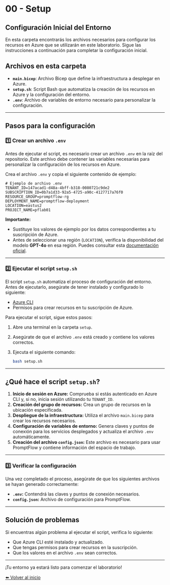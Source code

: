 # 00 - Setup

## Configuración Inicial del Entorno

En esta carpeta encontrarás los archivos necesarios para configurar los recursos en Azure que se utilizarán en este laboratorio. Sigue las instrucciones a continuación para completar la configuración inicial.

## Archivos en esta carpeta

- **`main.bicep`**: Archivo Bicep que define la infraestructura a desplegar en Azure.
- **`setup.sh`**: Script Bash que automatiza la creación de los recursos en Azure y la configuración del entorno.
- **`.env`**: Archivo de variables de entorno necesario para personalizar la configuración.

---

## Pasos para la configuración

### 1️⃣ Crear un archivo `.env`

Antes de ejecutar el script, es necesario crear un archivo `.env` en la raíz del repositorio. Este archivo debe contener las variables necesarias para personalizar la configuración de los recursos en Azure.

Crea el archivo `.env` y copia el siguiente contenido de ejemplo:

```plaintext
# Ejemplo de archivo .env
TENANT_ID=147acad1-d48a-4bff-b318-0080721c9de2
SUBSCRIPTION_ID=0b7a1d33-92a5-4725-a90c-4127717a76f0
RESOURCE_GROUP=promptflow-rg
DEPLOYMENT_NAME=promptflow-deployment
LOCATION=eastus2
PROJECT_NAME=pflab01
```

**Importante:** 
- Sustituye los valores de ejemplo por los datos correspondientes a tu suscripción de Azure.
- Antes de seleccionar una región (`LOCATION`), verifica la disponibilidad del modelo **GPT-4o** en esa región. Puedes consultar esta [documentación oficial](https://learn.microsoft.com/es-es/azure/ai-services/openai/concepts/models?tabs=python-secure%2Cglobal-standard%2Cstandard-chat-completions).


---

### 2️⃣ Ejecutar el script `setup.sh`

El script `setup.sh` automatiza el proceso de configuración del entorno. Antes de ejecutarlo, asegúrate de tener instalado y configurado lo siguiente:

- [Azure CLI](https://learn.microsoft.com/es-es/cli/azure/install-azure-cli)
- Permisos para crear recursos en tu suscripción de Azure.

Para ejecutar el script, sigue estos pasos:

1. Abre una terminal en la carpeta `setup`.
2. Asegúrate de que el archivo `.env` está creado y contiene los valores correctos.
3. Ejecuta el siguiente comando:

   ```bash
   bash setup.sh
   ```

---

## ¿Qué hace el script `setup.sh`?

1. **Inicio de sesión en Azure:** Comprueba si estás autenticado en Azure CLI y, si no, inicia sesión utilizando tu `TENANT_ID`.
2. **Creación del grupo de recursos:** Crea un grupo de recursos en la ubicación especificada.
3. **Despliegue de la infraestructura:** Utiliza el archivo `main.bicep` para crear los recursos necesarios.
4. **Configuración de variables de entorno:** Genera claves y puntos de conexión para los servicios desplegados y actualiza el archivo `.env` automáticamente.
5. **Creación del archivo `config.json`:** Este archivo es necesario para usar PromptFlow y contiene información del espacio de trabajo.

---

### 3️⃣ Verificar la configuración

Una vez completado el proceso, asegúrate de que los siguientes archivos se hayan generado correctamente:
- **`.env`:** Contendrá las claves y puntos de conexión necesarios.
- **`config.json`:** Archivo de configuración para PromptFlow.

---

## Solución de problemas

Si encuentras algún problema al ejecutar el script, verifica lo siguiente:
- Que Azure CLI esté instalado y actualizado.
- Que tengas permisos para crear recursos en la suscripción.
- Que los valores en el archivo `.env` sean correctos.

---

¡Tu entorno ya estará listo para comenzar el laboratorio!

[⬅️ Volver al inicio](../README.md)